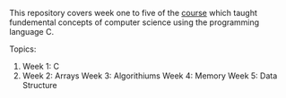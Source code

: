 This repository covers week one to five of the [course](https://learning.edx.org/course/course-v1:HarvardX+CS50+X/home?_gl=1*v6frcx*_ga*MTg1Mzc1OTE2My4xNjg1MDA5Nzc4*_ga_D3KS4KMDT0*MTY4OTI0MjY5Ny40OS4xLjE2ODkyNDM1NjQuNDIuMC4w)
which taught fundemental concepts of computer science using the programming language C. 

Topics: 
1. Week 1: C
2. Week 2: Arrays
Week 3: Algorithiums 
Week 4: Memory
Week 5: Data Structure
